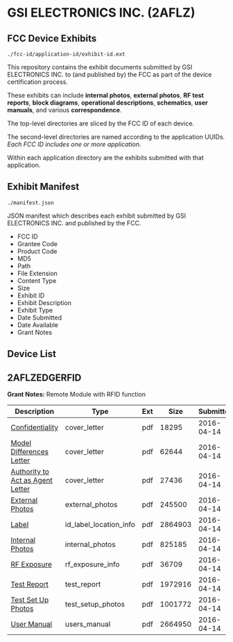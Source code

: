 # GSI ELECTRONICS INC. (2AFLZ)
## FCC Device Exhibits

```
./fcc-id/application-id/exhibit-id.ext
```

This repository contains the exhibit documents submitted by GSI ELECTRONICS INC. to (and published by) the FCC as part of the device certification process.

These exhibits can include **internal photos**, **external photos**, **RF test reports**, **block diagrams**, **operational descriptions**, **schematics**, **user manuals**, and various **correspondence**.

The top-level directories are sliced by the FCC ID of each device.

The second-level directories are named according to the application UUIDs. *Each FCC ID includes one or more application.*

Within each application directory are the exhibits submitted with that application. 

## Exhibit Manifest

```
./manifest.json
```

JSON manifest which describes each exhibit submitted by GSI ELECTRONICS INC. and published by the FCC.

- FCC ID
- Grantee Code
- Product Code
- MD5
- Path
- File Extension
- Content Type
- Size
- Exhibit ID
- Exhibit Description
- Exhibit Type
- Date Submitted
- Date Available
- Grant Notes

## Device List
## 2AFLZEDGERFID
**Grant Notes:** Remote Module with RFID function

| Description | Type | Ext | Size | Submitted | Available |
| ----------- | ---- | --- | ---- | --------- | --------- |
| [Confidentiality](2AFLZEDGERFID/1e4f75b589849dae0bde56fb08ad4f03/2959357.pdf) | cover_letter | pdf | 18295 | 2016-04-14 | 2016-04-15 |
| [Model Differences Letter](2AFLZEDGERFID/1e4f75b589849dae0bde56fb08ad4f03/2959358.pdf) | cover_letter | pdf | 62644 | 2016-04-14 | 2016-04-15 |
| [Authority to Act as Agent Letter](2AFLZEDGERFID/1e4f75b589849dae0bde56fb08ad4f03/2959359.pdf) | cover_letter | pdf | 27436 | 2016-04-14 | 2016-04-15 |
| [External Photos](2AFLZEDGERFID/1e4f75b589849dae0bde56fb08ad4f03/2959360.pdf) | external_photos | pdf | 245500 | 2016-04-14 | 2016-04-15 |
| [Label](2AFLZEDGERFID/1e4f75b589849dae0bde56fb08ad4f03/2959362.pdf) | id_label_location_info | pdf | 2864903 | 2016-04-14 | 2016-04-15 |
| [Internal Photos](2AFLZEDGERFID/1e4f75b589849dae0bde56fb08ad4f03/2959361.pdf) | internal_photos | pdf | 825185 | 2016-04-14 | 2016-04-15 |
| [RF Exposure](2AFLZEDGERFID/1e4f75b589849dae0bde56fb08ad4f03/2959365.pdf) | rf_exposure_info | pdf | 36709 | 2016-04-14 | 2016-04-15 |
| [Test Report](2AFLZEDGERFID/1e4f75b589849dae0bde56fb08ad4f03/2959367.pdf) | test_report | pdf | 1972916 | 2016-04-14 | 2016-04-15 |
| [Test Set Up Photos](2AFLZEDGERFID/1e4f75b589849dae0bde56fb08ad4f03/2959368.pdf) | test_setup_photos | pdf | 1001772 | 2016-04-14 | 2016-04-15 |
| [User Manual](2AFLZEDGERFID/1e4f75b589849dae0bde56fb08ad4f03/2959369.pdf) | users_manual | pdf | 2664950 | 2016-04-14 | 2016-04-15 |
